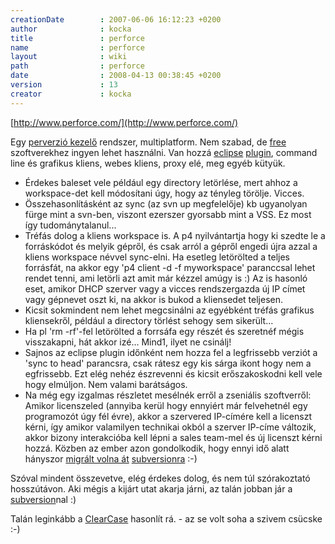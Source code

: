 ```yaml
---
creationDate        : 2007-06-06 16:12:23 +0200 
author              : kocka 
title               : perforce 
name                : perforce 
layout              : wiki 
path                : perforce 
date                : 2008-04-13 00:38:45 +0200 
version             : 13 
creator             : kocka 
---
```

[http://www.perforce.com/](http://www.perforce.com/)

Egy [perverzió kezelő](version%20control.html) rendszer, multiplatform. Nem szabad, de [free](Open%20Source.html) szoftverekhez ingyen lehet használni. Van hozzá [eclipse](Eclipse.html) [plugin](http://www.perforce.com/perforce/products/p4wsad.html), command line és grafikus kliens, webes kliens, proxy elé, meg egyéb kütyük.

*   Érdekes baleset vele például egy directory letörlése, mert ahhoz a workspace-det kell módosítani úgy, hogy az tényleg törölje. Vicces.
*   Összehasonlításként az sync (az svn up megfelelője) kb ugyanolyan fürge mint a svn-ben, viszont ezerszer gyorsabb mint a VSS. Ez most így tudománytalanul...
*   Tréfás dolog a kliens workspace is. A p4 nyilvántartja hogy ki szedte le a forráskódot és melyik gépről, és csak arról a gépről engedi újra azzal a kliens workspace névvel sync-elni. Ha esetleg letörölted a teljes forrásfát, na akkor egy 'p4 client -d -f myworkspace' paranccsal lehet rendet tenni, ami letörli azt amit már kézzel amúgy is :) Az is hasonló eset, amikor DHCP szerver vagy a vicces rendszergazda új IP címet vagy gépnevet oszt ki, na akkor is bukod a kliensedet teljesen.
*   Kicsit sokmindent nem lehet megcsinálni az egyébként tréfás grafikus kliensekről, például a directory törlést sehogy sem sikerült...
*   Ha pl 'rm -rf'-fel letörölted a forrsáfa egy részét és szeretnéf mégis visszakapni, hát akkor izé... Mind1, ilyet ne csinálj!
*   Sajnos az eclipse plugin időnként nem hozza fel a legfrissebb verziót a 'sync to head' parancsra, csak rátesz egy kis sárga ikont hogy nem a egfrissebb. Ezt elég nehéz észrevenni és kicsit erőszakoskodni kell vele hogy elmúljon. Nem valami barátságos.
*   Na még egy izgalmas részletet mesélnék erről a zseniális szoftverről: Amikor licenszeled (annyiba kerül hogy ennyiért már felvehetnél egy programozót úgy fél évre), akkor a szervered IP-címére kell a licenszt kérni, így amikor valamilyen technikai okból a szerver IP-címe változik, akkor bizony interakcióba kell lépni a sales team-mel és új licenszt kérni hozzá. Közben az ember azon gondolkodik, hogy ennyi idő alatt hányszor [migrált volna át](http://p42svn.tigris.org/) [subversionra](subversion.html) :-)

Szóval mindent összevetve, elég érdekes dolog, és nem túl szórakoztató hosszútávon. Aki mégis a kijárt utat akarja járni, az talán jobban jár a [subversion](subversion.html)nal :)

Talán leginkább a [ClearCase](ClearCase.html) hasonlít rá. - az se volt soha a szivem csücske :-)


